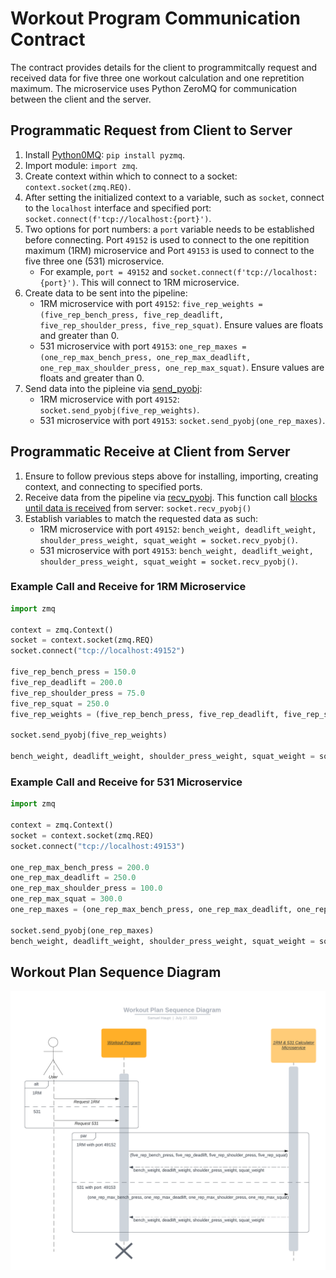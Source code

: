 
# Workout Program Communication Contract

The contract provides details for the client to programmitcally request and received data for five three one workout calculation and one repretition maximum. The microservice uses Python ZeroMQ for communication between the client and the server.

## Programmatic Request from Client to Server

1. Install [Python0MQ](https://zeromq.org/languages/python/): `pip install pyzmq`.
2. Import module: `import zmq`.
3. Create context within which to connect to a socket: `context.socket(zmq.REQ)`.
4. After setting the initialized context to a variable, such as `socket`, connect to the `localhost` interface and specified port: `socket.connect(f'tcp://localhost:{port}')`.
5. Two options for port numbers: a `port` variable needs to be established before connecting. Port `49152` is used to connect to the one repitition maximum (1RM) microservice and Port `49153` is used to connect to the five three one (531) microservice.
    + For example, `port = 49152` and `socket.connect(f'tcp://localhost:{port}')`. This will connect to 1RM microservice.
6.  Create data to be sent into the pipeline:
    + 1RM microservice with port `49152`: `five_rep_weights = (five_rep_bench_press, five_rep_deadlift, five_rep_shoulder_press, five_rep_squat)`. Ensure values are floats and greater than 0.
    + 531 microservice with port `49153`: `one_rep_maxes = (one_rep_max_bench_press, one_rep_max_deadlift, one_rep_max_shoulder_press, one_rep_max_squat)`. Ensure values are floats and greater than 0.
7.  Send data into the pipleine via [send_pyobj](https://pyzmq.readthedocs.io/en/latest/api/zmq.html#zmq.Socket.send_pyobj):
    + 1RM microservice with port `49152`: `socket.send_pyobj(five_rep_weights)`.
    + 531 microservice with port `49153`: `socket.send_pyobj(one_rep_maxes)`.

## Programmatic Receive at Client from Server

1. Ensure to follow previous steps above for installing, importing, creating context, and connecting to specified ports.
2. Receive data from the pipeline via [recv_pyobj](https://pyzmq.readthedocs.io/en/latest/api/zmq.html#zmq.Socket.recv_pyobj). This function call [blocks until data is received](https://pyzmq.readthedocs.io/en/latest/api/zmq.html#zmq.Socket.recv) from server: `socket.recv_pyobj()`
3. Establish variables to match the requested data as such:
    + 1RM microservice with port `49152`: `bench_weight, deadlift_weight, shoulder_press_weight, squat_weight = socket.recv_pyobj()`.
    + 531 microservice with port `49153`: `bench_weight, deadlift_weight, shoulder_press_weight, squat_weight = socket.recv_pyobj()`.

### Example Call and Receive for 1RM Microservice

```py
import zmq

context = zmq.Context()
socket = context.socket(zmq.REQ)
socket.connect("tcp://localhost:49152")

five_rep_bench_press = 150.0
five_rep_deadlift = 200.0
five_rep_shoulder_press = 75.0
five_rep_squat = 250.0
five_rep_weights = (five_rep_bench_press, five_rep_deadlift, five_rep_shoulder_press, five_rep_squat)

socket.send_pyobj(five_rep_weights)

bench_weight, deadlift_weight, shoulder_press_weight, squat_weight = socket.recv_pyobj()
```

### Example Call and Receive for 531 Microservice

```py
import zmq

context = zmq.Context()
socket = context.socket(zmq.REQ)
socket.connect("tcp://localhost:49153")

one_rep_max_bench_press = 200.0
one_rep_max_deadlift = 250.0
one_rep_max_shoulder_press = 100.0
one_rep_max_squat = 300.0
one_rep_maxes = (one_rep_max_bench_press, one_rep_max_deadlift, one_rep_max_shoulder_press, one_rep_max_squat)

socket.send_pyobj(one_rep_maxes)
bench_weight, deadlift_weight, shoulder_press_weight, squat_weight = socket.recv_pyobj()
```

## Workout Plan Sequence Diagram

![Workout Program Sequence Diagram](./.images/workout_program_sequence_diagram.png)